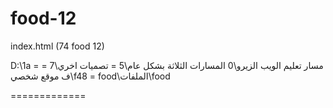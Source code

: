 # food-12

index.html (74 food 12)

D:\1a = مسار تعليم الويب الزيرو\0 المسارات الثلاثة بشكل عام\5 = تصميات اخري\7 = ف موقع شخصي\f48 = food\الملفات\food



=============
